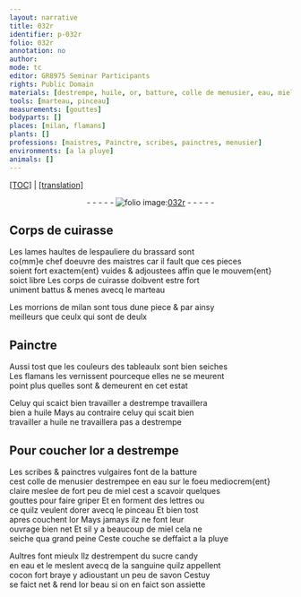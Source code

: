 ```yaml
---
layout: narrative
title: 032r
identifier: p-032r
folio: 032r
annotation: no
author:
mode: tc
editor: GR8975 Seminar Participants
rights: Public Domain
materials: [destrempe, huile, or, batture, colle de menusier, eau, miel, dorer, sucre candy, sanguine, cocon, savon]
tools: [marteau, pinceau]
measurements: [gouttes]
bodyparts: []
places: [milan, flamans]
plants: []
professions: [maistres, Painctre, scribes, painctres, menusier]
environments: [a la pluye]
animals: []
---
```


<p><a href="{{ site.baseurl }}/diplomatic/" target="_blank">[TOC]</a> | <a href="{{ site.baseurl }}/texts/p-032r_tl/ target="_blank"">[translation]</a></p><div class="folio" align="center">- - - - - <a href="http://gallica.bnf.fr/ark:/12148/btv1b10500001g/f69.image" target="_blank"><img src="https://cu-mkp.github.io/2017-workshop-edition/assets/photo-icon.png" alt="folio image: " style="display:inline-block; margin-bottom:-3px;"/>032r</a> - - - - - </div>  
  

## Corps de cuirasse

 
Les lames haultes de lespauliere du brassard sont<br/> co{mm}e chef doeuvre des <span class="pro">maistres</span> car il fault que ces pieces<br/> soient fort exactem{ent} vuides & adjoustees affin que le mouvem{ent}<br/> soict libre Les corps de cuirasse doibvent estre fort<br/> uniment battus & menes avecq le <span class="tl">marteau</span>
 
Les morrions de <span class="pl">milan</span> sont tous dune piece & par ainsy<br/> meilleurs que ceulx qui sont de deulx
 
 
  

## <span class="pro">Painctre</span>

 
Aussi tost que les couleurs des tableaulx sont bien seiches<br/> Les <span class="pl">flamans</span> les vernissent pourceque elles ne se meurent<br/> point plus quelles sont & demeurent en cet estat
 
Celuy qui scaict bien travailler a <span class="m">destrempe</span> travaillera<br/> bien a <span class="m">huile</span> Mays au contraire celuy qui scait bien<br/> travailler a <span class="m">huile</span> ne travaillera pas a <span class="m">destrempe</span>
 
 
  

## Pour coucher l<span class="m">or</span> a destrempe

 
Les <span class="pro">scribes</span> & <span class="pro">painctres</span> vulgaires font de la <span class="m">batture</span><br/> cest <span class="m">colle de <span class="pro">menusier</span></span> destrempee en <span class="m">eau</span> sur le foeu mediocrem{ent}<br/> claire meslee de fort peu de <span class="m">miel</span> cest a scavoir quelques<br/> <span class="ms">gouttes</span> pour faire griper Et en forment des lettres ou<br/> ce quilz veulent <span class="m">dorer</span> avecq le <span class="tl">pinceau</span> Et bien tost<br/> apres couchent l<span class="m">or</span> Mays jamays ilz ne font leur<br/> ouvrage bien net Et sil y a beaucoup de <span class="m">miel</span> cela ne<br/> seiche qua grand peine Ceste couche se deffaict <span class="env">a la pluye</span>
 
Aultres font mieulx Ilz destrempent du <span class="m">sucre candy</span><br/> en <span class="m">eau</span> et le meslent avecq de la <span class="m">sanguine</span> quilz appellent<br/> <span class="m">cocon</span> fort braye y adioustant un peu de <span class="m">savon</span> Cestuy<br/> se faict net & rend l<span class="m">or</span> beau si on en faict son assiette
 
